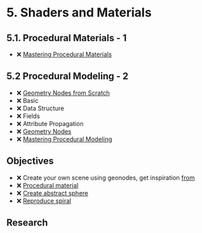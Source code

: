 # 5. Shaders and Materials

## 5.1. Procedural Materials - 1

- ❌ [Mastering Procedural Materials](https://www.youtube.com/playlist?list=PLeb33PCuqDdeS_vcgnhI6AlrJyGZEIu0C)

## 5.2 Procedural Modeling - 2

- ❌ [Geometry Nodes from Scratch](https://studio.blender.org/training/geometry-nodes-from-scratch/)
 - ❌ Basic
 - ❌ Data Structure
 - ❌ Fields
 - ❌ Attribute Propagation
- ❌ [Geometry Nodes](https://www.youtube.com/playlist?list=PLnqmLZKRm5CZmfLUZiN-fVdcpgUtgdUnp)
- ❌ [Mastering Procedural Modeling](https://www.youtube.com/playlist?list=PLeb33PCuqDdfmHsZMXGmMTZKt92_nCMr8)

## Objectives
- ❌ Create your own scene using geonodes, get inspiration [from](https://www.youtube.com/@maxhayart)
- ❌ [Procedural material](/curriculum/tasks/5_procedural/procedural_material.md)
- ❌ [Create abstract sphere](/curriculum/tasks/5_procedural/create_procedural_sphere.md)
- ❌ [Reproduce spiral](/curriculum/tasks/5_procedural/procedural_spiral.md)

<!-- - 2.1. ❌ 6 different color schemas -->

## Research

<!-- - ❌ Tool for color schema analyzes -->
